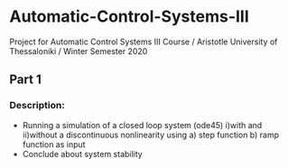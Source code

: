 # Automatic-Control-Systems-III
Project for Automatic Control Systems III Course / Aristotle University of Thessaloniki / Winter Semester 2020

## Part 1
### Description:

- Running a simulation of a closed loop system (ode45)
  i)with and ii)without a discontinuous nonlinearity
  using a) step function b) ramp function
  as input
- Conclude about system stability
